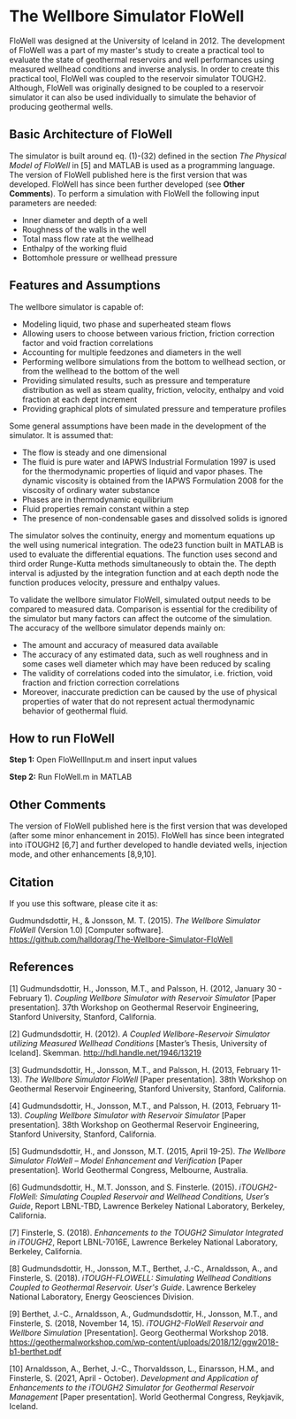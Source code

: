 # The Wellbore Simulator FloWell
FloWell was designed at the University of Iceland in 2012. The development of FloWell was a part of my master's study to create a practical tool to evaluate the state of geothermal reservoirs and well performances using measured wellhead conditions and inverse analysis. In order to create this practical tool, FloWell was coupled to the reservoir simulator TOUGH2. Although, FloWell was originally designed to be coupled to a reservoir simulator it can also be used individually to simulate the behavior of producing geothermal wells.

## Basic Architecture of FloWell
The simulator is built around eq. (1)-(32) defined in the section *The Physical Model of FloWell* in [5] and MATLAB is used as a programming language. The version of FloWell published here is the first version that was developed. FloWell has since been further developed (see **Other Comments**). To perform a simulation with FloWell the following input parameters are needed:
- Inner diameter and depth of a well
- Roughness of the walls in the well
- Total mass flow rate at the wellhead
- Enthalpy of the working fluid
- Bottomhole pressure or wellhead pressure

## Features and Assumptions
The wellbore simulator is capable of:
- Modeling liquid, two phase and superheated steam flows
- Allowing users to choose between various friction, friction correction factor and void fraction correlations
- Accounting for multiple feedzones and diameters in the well
- Performing wellbore simulations from the bottom to wellhead section, or from the wellhead to the bottom of the well
- Providing simulated results, such as pressure and temperature distribution as well as steam quality, friction, velocity, enthalpy and void fraction at each dept increment
- Providing graphical plots of simulated pressure and temperature profiles 

Some general assumptions have been made in the development of the simulator. It is assumed that:
- The flow is steady and one dimensional
- The fluid is pure water and IAPWS Industrial Formulation 1997 is used for the thermodynamic properties of liquid and vapor phases. The dynamic viscosity is obtained from the IAPWS Formulation 2008 for the viscosity of ordinary water substance
- Phases are in thermodynamic equilibrium
- Fluid properties remain constant within a step
- The presence of non-condensable gases and dissolved solids is ignored

The simulator solves the continuity, energy and momentum equations up the well using numerical integration. The ode23 function built in MATLAB is used to evaluate the differential equations. The function uses second and third order Runge-Kutta methods simultaneously to obtain the. The depth interval is adjusted by the integration function and at each depth node the function produces velocity, pressure and enthalpy values.

To validate the wellbore simulator FloWell, simulated output needs to be compared to measured data. Comparison is essential for the credibility of the simulator but many factors can affect the outcome of the simulation. The accuracy of the wellbore simulator depends mainly on:
- The amount and accuracy of measured data available
- The accuracy of any estimated data, such as well roughness and in some cases well diameter which may have been reduced by scaling
- The validity of correlations coded into the simulator, i.e. friction, void fraction and friction correction correlations
- Moreover, inaccurate prediction can be caused by the use of physical properties of water that do not represent actual thermodynamic behavior of geothermal fluid.

## How to run FloWell
**Step 1:** Open FloWellInput.m and insert input values

**Step 2:** Run FloWell.m in MATLAB

## Other Comments
The version of FloWell published here is the first version that was developed (after some minor enhancement in 2015). FloWell has since been integrated into iTOUGH2 [6,7] and further developed to handle deviated wells, injection mode, and other enhancements [8,9,10].

## Citation
If you use this software, please cite it as:

Gudmundsdottir, H., & Jonsson, M. T. (2015). *The Wellbore Simulator FloWell* (Version 1.0) [Computer software]. https://github.com/halldorag/The-Wellbore-Simulator-FloWell

## References
<a id="1">[1]</a> 
Gudmundsdottir, H., Jonsson, M.T., and Palsson, H. (2012, January 30 - February 1). *Coupling Wellbore Simulator with Reservoir Simulator* [Paper presentation]. 37th Workshop on Geothermal Reservoir Engineering, Stanford University, Stanford, California. 

<a id="1">[2]</a>
Gudmundsdottir, H. (2012). *A Coupled Wellbore-Reservoir Simulator utilizing Measured Wellhead Conditions* [Master’s Thesis, University of Iceland]. Skemman. http://hdl.handle.net/1946/13219

<a id="1">[3]</a>
Gudmundsdottir, H., Jonsson, M.T., and Palsson, H. (2013, February 11-13). *The Wellbore Simulator FloWell* [Paper presentation]. 38th Workshop on Geothermal Reservoir Engineering, Stanford University, Stanford, California. 

<a id="1">[4]</a>
Gudmundsdottir, H., Jonsson, M.T., and Palsson, H. (2013, February 11-13). *Coupling Wellbore Simulator with Reservoir Simulator* [Paper presentation]. 38th Workshop on Geothermal Reservoir Engineering, Stanford University, Stanford, California.

<a id="1">[5]</a>
Gudmundsdottir, H., and Jonsson, M.T. (2015, April 19-25). *The Wellbore Simulator FloWell – Model Enhancement and Verification* [Paper presentation]. World Geothermal Congress, Melbourne, Australia. 

<a id="1">[6]</a>
Gudmundsdottir, H., M.T. Jonsson, and S. Finsterle. (2015). *iTOUGH2-FloWell: Simulating Coupled Reservoir and Wellhead Conditions, User’s Guide*, Report LBNL-TBD, Lawrence Berkeley National Laboratory, Berkeley, California.

<a id="1">[7]</a>
Finsterle, S. (2018). *Enhancements to the TOUGH2 Simulator Integrated in iTOUGH2*, Report LBNL-7016E, Lawrence Berkeley National Laboratory, Berkeley, California.

<a id="1">[8]</a>
Gudmundsdottir, H., Jonsson, M.T., Berthet, J.-C., Arnaldsson, A., and Finsterle, S. (2018). *iTOUGH-FLOWELL: Simulating Wellhead Conditions Coupled to Geothermal Reservoir. User's Guide*. Lawrence Berkeley National Laboratory, Energy Geosciences Division.

<a id="1">[9]</a>
Berthet, J.-C., Arnaldsson, A., Gudmundsdottir, H., Jonsson, M.T., and Finsterle, S. (2018, November 14, 15). *iTOUGH2-FloWell Reservoir and Wellbore Simulation* [Presentation]. Georg Geothermal Workshop 2018. https://geothermalworkshop.com/wp-content/uploads/2018/12/ggw2018-b1-berthet.pdf

<a id="1">[10]</a>
Arnaldsson, A., Berhet, J.-C., Thorvaldsson, L., Einarsson, H.M., and Finsterle, S. (2021, April - October). *Development and Application of Enhancements to the iTOUGH2 Simulator for Geothermal Reservoir Management* [Paper presentation]. World Geothermal Congress, Reykjavik, Iceland.


